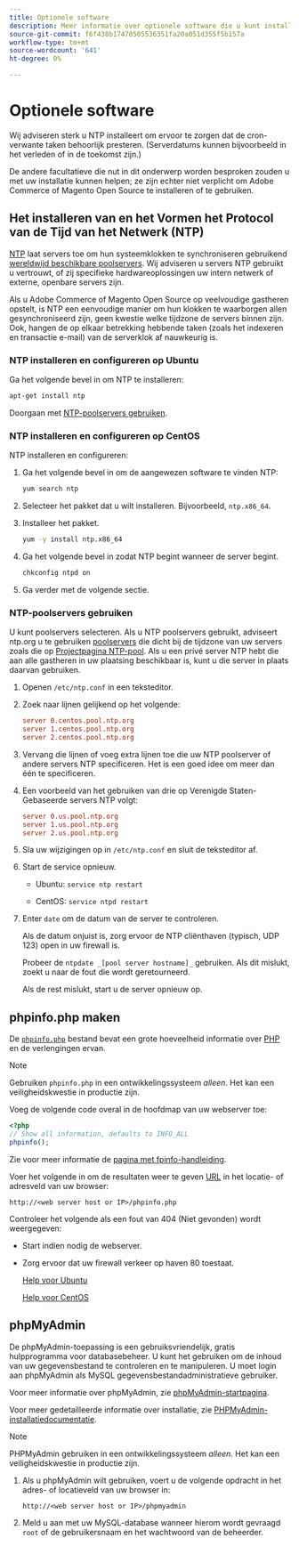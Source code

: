 ```yaml
---
title: Optionele software
description: Meer informatie over optionele software die u kunt installeren voor ondersteuning van installaties op locatie van Adobe Commerce en Magento Open Source.
source-git-commit: f6f438b17478505536351fa20a051d355f5b157a
workflow-type: tm+mt
source-wordcount: '641'
ht-degree: 0%

---
```



# Optionele software

Wij adviseren sterk u NTP installeert om ervoor te zorgen dat de cron-verwante taken behoorlijk presteren. (Serverdatums kunnen bijvoorbeeld in het verleden of in de toekomst zijn.)

De andere facultatieve die nut in dit onderwerp worden besproken zouden u met uw installatie kunnen helpen; ze zijn echter niet verplicht om Adobe Commerce of Magento Open Source te installeren of te gebruiken.

## Het installeren van en het Vormen het Protocol van de Tijd van het Netwerk (NTP)

[NTP](https://www.ntp.org/) laat servers toe om hun systeemklokken te synchroniseren gebruikend [wereldwijd beschikbare poolservers](https://www.ntppool.org/en/). Wij adviseren u servers NTP gebruikt u vertrouwt, of zij specifieke hardwareoplossingen uw intern netwerk of externe, openbare servers zijn.

Als u Adobe Commerce of Magento Open Source op veelvoudige gastheren opstelt, is NTP een eenvoudige manier om hun klokken te waarborgen allen gesynchroniseerd zijn, geen kwestie welke tijdzone de servers binnen zijn. Ook, hangen de op elkaar betrekking hebbende taken (zoals het indexeren en transactie e-mail) van de serverklok af nauwkeurig is.

### NTP installeren en configureren op Ubuntu

Ga het volgende bevel in om NTP te installeren:

```bash
apt-get install ntp
```

Doorgaan met [NTP-poolservers gebruiken](#use-ntp-pool-servers).

### NTP installeren en configureren op CentOS

NTP installeren en configureren:

1. Ga het volgende bevel in om de aangewezen software te vinden NTP:

   ```bash
   yum search ntp
   ```

1. Selecteer het pakket dat u wilt installeren. Bijvoorbeeld, `ntp.x86_64`.

1. Installeer het pakket.

   ```bash
   yum -y install ntp.x86_64
   ```

1. Ga het volgende bevel in zodat NTP begint wanneer de server begint.

   ```bash
   chkconfig ntpd on
   ```

1. Ga verder met de volgende sectie.

### NTP-poolservers gebruiken

U kunt poolservers selecteren. Als u NTP poolservers gebruikt, adviseert ntp.org u te gebruiken [poolservers](https://www.ntppool.org/en/) die dicht bij de tijdzone van uw servers zoals die op [Projectpagina NTP-pool](https://www.ntppool.org/en/use.html). Als u een privé server NTP hebt die aan alle gastheren in uw plaatsing beschikbaar is, kunt u die server in plaats daarvan gebruiken.

1. Openen `/etc/ntp.conf` in een teksteditor.

1. Zoek naar lijnen gelijkend op het volgende:

   ```conf
   server 0.centos.pool.ntp.org
   server 1.centos.pool.ntp.org
   server 2.centos.pool.ntp.org
   ```

1. Vervang die lijnen of voeg extra lijnen toe die uw NTP poolserver of andere servers NTP specificeren. Het is een goed idee om meer dan één te specificeren.

1. Een voorbeeld van het gebruiken van drie op Verenigde Staten-Gebaseerde servers NTP volgt:

   ```conf
   server 0.us.pool.ntp.org
   server 1.us.pool.ntp.org
   server 2.us.pool.ntp.org
   ```

1. Sla uw wijzigingen op in `/etc/ntp.conf` en sluit de teksteditor af.

1. Start de service opnieuw.

   * Ubuntu: `service ntp restart`

   * CentOS: `service ntpd restart`

1. Enter `date` om de datum van de server te controleren.

   Als de datum onjuist is, zorg ervoor de NTP cliënthaven (typisch, UDP 123) open in uw firewall is.

   Probeer de `ntpdate _[pool server hostname]_` gebruiken. Als dit mislukt, zoekt u naar de fout die wordt geretourneerd.

   Als de rest mislukt, start u de server opnieuw op.

## phpinfo.php maken

De [`phpinfo.php`](https://www.php.net/manual/en/function.phpinfo.php) bestand bevat een grote hoeveelheid informatie over [PHP](https://glossary.magento.com/php) en de verlengingen ervan.

>[!NOTE]
>
>Gebruiken `phpinfo.php` in een ontwikkelingssysteem _alleen_. Het kan een veiligheidskwestie in productie zijn.

Voeg de volgende code overal in de hoofdmap van uw webserver toe:

```php
<?php
// Show all information, defaults to INFO_ALL
phpinfo();
```

Zie voor meer informatie de [pagina met fpinfo-handleiding](https://www.php.net/manual/en/function.phpinfo.php).

Voer het volgende in om de resultaten weer te geven [URL](https://glossary.magento.com/url) in het locatie- of adresveld van uw browser:

```http
http://<web server host or IP>/phpinfo.php
```

Controleer het volgende als een fout van 404 (Niet gevonden) wordt weergegeven:

* Start indien nodig de webserver.
* Zorg ervoor dat uw firewall verkeer op haven 80 toestaat.

   [Help voor Ubuntu](https://help.ubuntu.com/community/UFW)

   [Help voor CentOS](https://wiki.centos.org/HowTos/Network/IPTables)

## phpMyAdmin

De phpMyAdmin-toepassing is een gebruiksvriendelijk, gratis hulpprogramma voor databasebeheer. U kunt het gebruiken om de inhoud van uw gegevensbestand te controleren en te manipuleren. U moet login aan phpMyAdmin als MySQL gegevensbestandadministratieve gebruiker.

Voor meer informatie over phpMyAdmin, zie [phpMyAdmin-startpagina](https://www.phpmyadmin.net/).

Voor meer gedetailleerde informatie over installatie, zie [PHPMyAdmin-installatiedocumentatie](https://docs.phpmyadmin.net/en/latest/setup.html#quick-install).

>[!NOTE]
>
>PHPMyAdmin gebruiken in een ontwikkelingssysteem _alleen_. Het kan een veiligheidskwestie in productie zijn.

1. Als u phpMyAdmin wilt gebruiken, voert u de volgende opdracht in het adres- of locatieveld van uw browser in:

   ```http
   http://<web server host or IP>/phpmyadmin
   ```

1. Meld u aan met uw MySQL-database wanneer hierom wordt gevraagd `root` of de gebruikersnaam en het wachtwoord van de beheerder.
